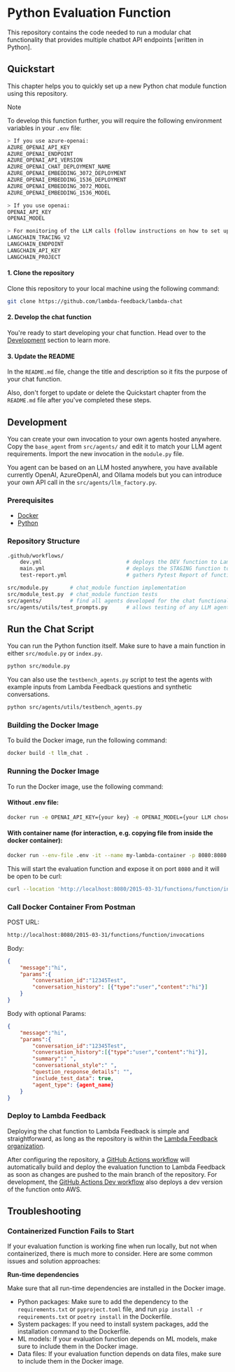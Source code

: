 # Python Evaluation Function

This repository contains the code needed to run a modular chat functionality that provides multiple chatbot API endpoints [written in Python].

## Quickstart

This chapter helps you to quickly set up a new Python chat module function using this repository.

> [!NOTE]
> To develop this function further, you will require the following environment variables in your `.env` file:
```bash
> If you use azure-openai:
AZURE_OPENAI_API_KEY
AZURE_OPENAI_ENDPOINT
AZURE_OPENAI_API_VERSION
AZURE_OPENAI_CHAT_DEPLOYMENT_NAME
AZURE_OPENAI_EMBEDDING_3072_DEPLOYMENT
AZURE_OPENAI_EMBEDDING_1536_DEPLOYMENT
AZURE_OPENAI_EMBEDDING_3072_MODEL
AZURE_OPENAI_EMBEDDING_1536_MODEL

> If you use openai:
OPENAI_API_KEY
OPENAI_MODEL

> For monitoring of the LLM calls (follow instructions on how to set up on langsmith):
LANGCHAIN_TRACING_V2
LANGCHAIN_ENDPOINT
LANGCHAIN_API_KEY
LANGCHAIN_PROJECT
```

#### 1. Clone the repository

Clone this repository to your local machine using the following command:

```bash
git clone https://github.com/lambda-feedback/lambda-chat
```

#### 2. Develop the chat function

You're ready to start developing your chat function. Head over to the [Development](#development) section to learn more.

#### 3. Update the README

In the `README.md` file, change the title and description so it fits the purpose of your chat function.

Also, don't forget to update or delete the Quickstart chapter from the `README.md` file after you've completed these steps.

## Development

You can create your own invocation to your own agents hosted anywhere. Copy the `base_agent` from `src/agents/` and edit it to match your LLM agent requirements. Import the new invocation in the `module.py` file.

You agent can be based on an LLM hosted anywhere, you have available currently OpenAI, AzureOpenAI, and Ollama models but you can introduce your own API call in the `src/agents/llm_factory.py`.

### Prerequisites

- [Docker](https://docs.docker.com/get-docker/)
- [Python](https://www.python.org)

### Repository Structure

```bash
.github/workflows/
    dev.yml                           # deploys the DEV function to Lambda Feedback
    main.yml                          # deploys the STAGING function to Lambda Feedback
    test-report.yml                   # gathers Pytest Report of function tests

src/module.py       # chat_module function implementation
src/module_test.py  # chat_module function tests
src/agents/         # find all agents developed for the chat functionality
src/agents/utils/test_prompts.py      # allows testing of any LLM agent on a couple of example inputs containing Lambda Feedback Questions and synthetic student conversations
```

## Run the Chat Script

You can run the Python function itself. Make sure to have a main function in either `src/module.py` or `index.py`.

```bash
python src/module.py
```

You can also use the `testbench_agents.py` script to test the agents with example inputs from Lambda Feedback questions and synthetic conversations.
```bash
python src/agents/utils/testbench_agents.py
```

### Building the Docker Image

To build the Docker image, run the following command:

```bash
docker build -t llm_chat .
```

### Running the Docker Image

To run the Docker image, use the following command:

#### Without .env file:

```bash
docker run -e OPENAI_API_KEY={your key} -e OPENAI_MODEL={your LLM chosen model name} -p 8080:8080 llm_chat
```

#### With container name (for interaction, e.g. copying file from inside the docker container):

```bash
docker run --env-file .env -it --name my-lambda-container -p 8080:8080 llm_chat
```

This will start the evaluation function and expose it on port `8080` and it will be open to be curl:

```bash
curl --location 'http://localhost:8080/2015-03-31/functions/function/invocations' --header 'Content-Type: application/json' --data '{"message":"hi","params":{"conversation_id":"12345Test"},"conversation_history": [{"type":"user","content":"hi"}]}'
```

### Call Docker Container From Postman

POST URL:

```bash
http://localhost:8080/2015-03-31/functions/function/invocations
```

Body:

```JSON
{
    "message":"hi",
    "params":{
        "conversation_id":"12345Test",
        "conversation_history": [{"type":"user","content":"hi"}]
    }
}
```

Body with optional Params:
```JSON
{
    "message":"hi",
    "params":{
        "conversation_id":"12345Test",
        "conversation_history":[{"type":"user","content":"hi"}],
        "summary":" ",
        "conversational_style":" ",
        "question_response_details": "",
        "include_test_data": true,
        "agent_type": {agent_name}
    }
}
```

### Deploy to Lambda Feedback

Deploying the chat function to Lambda Feedback is simple and straightforward, as long as the repository is within the [Lambda Feedback organization](https://github.com/lambda-feedback).

After configuring the repository, a [GitHub Actions workflow](.github/workflows/main.yml) will automatically build and deploy the evaluation function to Lambda Feedback as soon as changes are pushed to the main branch of the repository. For development, the [GitHub Actions Dev workflow](.github/workflows/dev.yml) also deploys a dev version of the function onto AWS.

## Troubleshooting

### Containerized Function Fails to Start

If your evaluation function is working fine when run locally, but not when containerized, there is much more to consider. Here are some common issues and solution approaches:

**Run-time dependencies**

Make sure that all run-time dependencies are installed in the Docker image.

- Python packages: Make sure to add the dependency to the `requirements.txt` or `pyproject.toml` file, and run `pip install -r requirements.txt` or `poetry install` in the Dockerfile.
- System packages: If you need to install system packages, add the installation command to the Dockerfile.
- ML models: If your evaluation function depends on ML models, make sure to include them in the Docker image.
- Data files: If your evaluation function depends on data files, make sure to include them in the Docker image.
